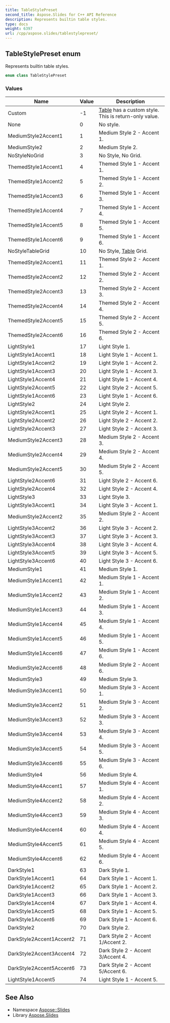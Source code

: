 ```yaml
---
title: TableStylePreset
second_title: Aspose.Slides for C++ API Reference
description: Represents builtin table styles.
type: docs
weight: 6397
url: /cpp/aspose.slides/tablestylepreset/
---
```

## TableStylePreset enum


Represents builtin table styles.

```cpp
enum class TableStylePreset
```

### Values

| Name | Value | Description |
| --- | --- | --- |
| Custom | -1 | [Table](../table/) has a custom style. This is return-only value. |
| None | 0 | No style. |
| MediumStyle2Accent1 | 1 | Medium Style 2 - Accent 1. |
| MediumStyle2 | 2 | Medium Style 2. |
| NoStyleNoGrid | 3 | No Style, No Grid. |
| ThemedStyle1Accent1 | 4 | Themed Style 1 - Accent 1. |
| ThemedStyle1Accent2 | 5 | Themed Style 1 - Accent 2. |
| ThemedStyle1Accent3 | 6 | Themed Style 1 - Accent 3. |
| ThemedStyle1Accent4 | 7 | Themed Style 1 - Accent 4. |
| ThemedStyle1Accent5 | 8 | Themed Style 1 - Accent 5. |
| ThemedStyle1Accent6 | 9 | Themed Style 1 - Accent 6. |
| NoStyleTableGrid | 10 | No Style, [Table](../table/) Grid. |
| ThemedStyle2Accent1 | 11 | Themed Style 2 - Accent 1. |
| ThemedStyle2Accent2 | 12 | Themed Style 2 - Accent 2. |
| ThemedStyle2Accent3 | 13 | Themed Style 2 - Accent 3. |
| ThemedStyle2Accent4 | 14 | Themed Style 2 - Accent 4. |
| ThemedStyle2Accent5 | 15 | Themed Style 2 - Accent 5. |
| ThemedStyle2Accent6 | 16 | Themed Style 2 - Accent 6. |
| LightStyle1 | 17 | Light Style 1. |
| LightStyle1Accent1 | 18 | Light Style 1 - Accent 1. |
| LightStyle1Accent2 | 19 | Light Style 1 - Accent 2. |
| LightStyle1Accent3 | 20 | Light Style 1 - Accent 3. |
| LightStyle1Accent4 | 21 | Light Style 1 - Accent 4. |
| LightStyle2Accent5 | 22 | Light Style 2 - Accent 5. |
| LightStyle1Accent6 | 23 | Light Style 1 - Accent 6. |
| LightStyle2 | 24 | Light Style 2. |
| LightStyle2Accent1 | 25 | Light Style 2 - Accent 1. |
| LightStyle2Accent2 | 26 | Light Style 2 - Accent 2. |
| LightStyle2Accent3 | 27 | Light Style 2 - Accent 3. |
| MediumStyle2Accent3 | 28 | Medium Style 2 - Accent 3. |
| MediumStyle2Accent4 | 29 | Medium Style 2 - Accent 4. |
| MediumStyle2Accent5 | 30 | Medium Style 2 - Accent 5. |
| LightStyle2Accent6 | 31 | Light Style 2 - Accent 6. |
| LightStyle2Accent4 | 32 | Light Style 2 - Accent 4. |
| LightStyle3 | 33 | Light Style 3. |
| LightStyle3Accent1 | 34 | Light Style 3 - Accent 1. |
| MediumStyle2Accent2 | 35 | Medium Style 2 - Accent 2. |
| LightStyle3Accent2 | 36 | Light Style 3 - Accent 2. |
| LightStyle3Accent3 | 37 | Light Style 3 - Accent 3. |
| LightStyle3Accent4 | 38 | Light Style 3 - Accent 4. |
| LightStyle3Accent5 | 39 | Light Style 3 - Accent 5. |
| LightStyle3Accent6 | 40 | Light Style 3 - Accent 6. |
| MediumStyle1 | 41 | Medium Style 1. |
| MediumStyle1Accent1 | 42 | Medium Style 1 - Accent 1. |
| MediumStyle1Accent2 | 43 | Medium Style 1 - Accent 2. |
| MediumStyle1Accent3 | 44 | Medium Style 1 - Accent 3. |
| MediumStyle1Accent4 | 45 | Medium Style 1 - Accent 4. |
| MediumStyle1Accent5 | 46 | Medium Style 1 - Accent 5. |
| MediumStyle1Accent6 | 47 | Medium Style 1 - Accent 6. |
| MediumStyle2Accent6 | 48 | Medium Style 2 - Accent 6. |
| MediumStyle3 | 49 | Medium Style 3. |
| MediumStyle3Accent1 | 50 | Medium Style 3 - Accent 1. |
| MediumStyle3Accent2 | 51 | Medium Style 3 - Accent 2. |
| MediumStyle3Accent3 | 52 | Medium Style 3 - Accent 3. |
| MediumStyle3Accent4 | 53 | Medium Style 3 - Accent 4. |
| MediumStyle3Accent5 | 54 | Medium Style 3 - Accent 5. |
| MediumStyle3Accent6 | 55 | Medium Style 3 - Accent 6. |
| MediumStyle4 | 56 | Medium Style 4. |
| MediumStyle4Accent1 | 57 | Medium Style 4 - Accent 1. |
| MediumStyle4Accent2 | 58 | Medium Style 4 - Accent 2. |
| MediumStyle4Accent3 | 59 | Medium Style 4 - Accent 3. |
| MediumStyle4Accent4 | 60 | Medium Style 4 - Accent 4. |
| MediumStyle4Accent5 | 61 | Medium Style 4 - Accent 5. |
| MediumStyle4Accent6 | 62 | Medium Style 4 - Accent 6. |
| DarkStyle1 | 63 | Dark Style 1. |
| DarkStyle1Accent1 | 64 | Dark Style 1 - Accent 1. |
| DarkStyle1Accent2 | 65 | Dark Style 1 - Accent 2. |
| DarkStyle1Accent3 | 66 | Dark Style 1 - Accent 3. |
| DarkStyle1Accent4 | 67 | Dark Style 1 - Accent 4. |
| DarkStyle1Accent5 | 68 | Dark Style 1 - Accent 5. |
| DarkStyle1Accent6 | 69 | Dark Style 1 - Accent 6. |
| DarkStyle2 | 70 | Dark Style 2. |
| DarkStyle2Accent1Accent2 | 71 | Dark Style 2 - Accent 1/Accent 2. |
| DarkStyle2Accent3Accent4 | 72 | Dark Style 2 - Accent 3/Accent 4. |
| DarkStyle2Accent5Accent6 | 73 | Dark Style 2 - Accent 5/Accent 6. |
| LightStyle1Accent5 | 74 | Light Style 1 - Accent 5. |

## See Also

* Namespace [Aspose::Slides](../)
* Library [Aspose.Slides](../../)
